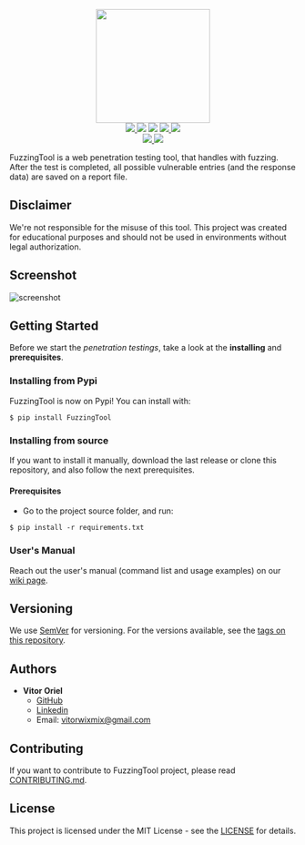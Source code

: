 <p align="center">
 <img src="https://user-images.githubusercontent.com/43549176/110254984-525fb200-7f70-11eb-84f0-9afdcab9725a.png" height="200" /><br/>
 <a href="https://github.com/NESCAU-UFLA/FuzzingTool/releases/latest">
  <img src="https://img.shields.io/github/release/NESCAU-UFLA/fuzzingtool.svg?&color=darkred" />
 </a>
 <img src="https://img.shields.io/static/v1?label=python&message=3.6%20|%203.7%20|%203.8%20|%203.9&color=informational&logo=python" />
 <img src="https://img.shields.io/static/v1?label=OS&message=GNU/Linux&color=orange&logo=linux" />
 <a href="https://pypi.org/project/FuzzingTool/">
  <img src="https://img.shields.io/pypi/dm/fuzzingtool.svg" />
 </a>
 <a href="https://github.com/NESCAU-UFLA/FuzzingTool/blob/master/LICENSE">
  <img src="https://img.shields.io/static/v1?label=license&message=MIT&color=brightgreen" />
 </a>
 <br/>
 <a href="https://sonarcloud.io/summary/new_code?id=NESCAU-UFLA_FuzzingTool">
  <img src="https://sonarcloud.io/api/project_badges/measure?project=NESCAU-UFLA_FuzzingTool&metric=alert_status" />
 </a>
 <a href="https://sonarcloud.io/summary/new_code?id=NESCAU-UFLA_FuzzingTool">
  <img src="https://sonarcloud.io/api/project_badges/measure?project=NESCAU-UFLA_FuzzingTool&metric=coverage" />
</a>
</p>

FuzzingTool is a web penetration testing tool, that handles with fuzzing. After the test is completed, all possible vulnerable entries (and the response data) are saved on a report file.
<br/>

## Disclaimer
We're not responsible for the misuse of this tool. This project was created for educational purposes and should not be used in environments without legal authorization.

## Screenshot
![screenshot](https://user-images.githubusercontent.com/43549176/166966746-b4e8f130-eeb7-4ba4-a7b0-b385a81bb16e.png)

## Getting Started
Before we start the *penetration testings*, take a look at the **installing** and **prerequisites**.

### Installing from Pypi
FuzzingTool is now on Pypi! You can install with:
```
$ pip install FuzzingTool
```

### Installing from source
If you want to install it manually, download the last release or clone this repository, and also follow the next prerequisites.

#### Prerequisites
 * Go to the project source folder, and run:
 ```
 $ pip install -r requirements.txt
 ```

### User's Manual
Reach out the user's manual (command list and usage examples) on our [wiki page](https://github.com/NESCAU-UFLA/FuzzingTool/wiki).

## Versioning
We use [SemVer](https://semver.org/) for versioning. For the versions available, see the [tags on this repository](https://github.com/NESCAU-UFLA/FuzzingTool/releases).

## Authors
 * **Vitor Oriel**
   * [GitHub](https://github.com/VitorOriel)
   * [Linkedin](https://www.linkedin.com/in/vitor-oriel-borges)
   * Email: vitorwixmix@gmail.com

## Contributing
If you want to contribute to FuzzingTool project, please read [CONTRIBUTING.md](https://github.com/NESCAU-UFLA/FuzzingTool/blob/master/.github/CONTRIBUTING.md).

## License
This project is licensed under the MIT License - see the [LICENSE](https://github.com/NESCAU-UFLA/FuzzingTool/blob/master/LICENSE) for details.
